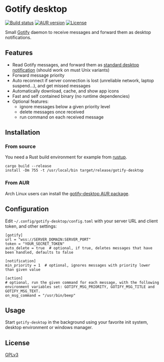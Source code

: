 # Gotify desktop

[![Build status](https://github.com/desbma/gotify-desktop/actions/workflows/ci.yml/badge.svg)](https://github.com/desbma/gotify-desktop/actions)
[![AUR version](https://img.shields.io/aur/version/gotify-desktop.svg?style=flat)](https://aur.archlinux.org/packages/gotify-desktop/)
[![License](https://img.shields.io/github/license/desbma/gotify-desktop.svg?style=flat)](https://github.com/desbma/gotify-desktop/blob/master/LICENSE)

Small [Gotify](https://gotify.net/) daemon to receive messages and forward them as desktop notifications.

## Features

- Read Gotify messages, and forward them as [standard desktop notification](https://specifications.freedesktop.org/notification-spec/notification-spec-latest.html) (should work on must Unix variants)
- Forward message priority
- Auto reconnect if server connection is lost (unreliable network, laptop suspend...), and get missed messages
- Automatically download, cache, and show app icons
- Fast and self contained binary (no runtime dependencies)
- Optional features:
  - ignore messages below a given priority level
  - delete messages once received
  - run command on each received message

## Installation

### From source

You need a Rust build environment for example from [rustup](https://rustup.rs/).

```
cargo build --release
install -Dm 755 -t /usr/local/bin target/release/gotify-desktop
```

### From AUR

Arch Linux users can install the [gotify-desktop AUR package](https://aur.archlinux.org/packages/gotify-desktop/).

## Configuration

Edit `~/.config/gotify-desktop/config.toml` with your server URL and client token, and other settings:

```
[gotify]
url = "wss://SERVER_DOMAIN:SERVER_PORT"
token = "YOUR_SECRET_TOKEN"
auto_delete = true  # optional, if true, deletes messages that have been handled, defaults to false

[notification]
min_priority = 1  # optional, ignores messages with priority lower than given value

[action]
# optional, run the given command for each message, with the following environment variables set: GOTIFY_MSG_PRIORITY, GOTIFY_MSG_TITLE and GOTIFY_MSG_TEXT.
on_msg_command = "/usr/bin/beep"
```

## Usage

Start `gotify-desktop` in the background using your favorite init system, desktop environment or windows manager.

## License

[GPLv3](https://www.gnu.org/licenses/gpl-3.0-standalone.html)
